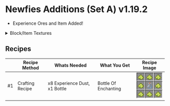 # Newfies Additions (Set A) v1.19.2

- Experience Ores and Item Added!

<details>
   <summary>Block/Item Textures</summary>
 
<details>
<summary>Experience Dust</summary>

<img src='https://raw.githubusercontent.com/Newfies/Minecraft-Mods/refs/heads/main/Newfies%20Additions/SetA/v1.19.2/imgs/experience_dust.png' style="width: 64px; height: 64px;">

</details>

<details>
<summary>Experience Ore</summary>

<img src='https://raw.githubusercontent.com/Newfies/Minecraft-Mods/refs/heads/main/Newfies%20Additions/SetA/v1.19.2/imgs/experience_ore.png' style="width: 64px; height: 64px;">

</details>

<details>
<summary>Deepslate Experience Ore</summary>

<img src='https://raw.githubusercontent.com/Newfies/Minecraft-Mods/refs/heads/main/Newfies%20Additions/SetA/v1.19.2/imgs/deepslate_experience_ore.png' style="width: 64px; height: 64px;">

</details>

</details>

## Recipes

|    | Recipe Method   | Whats Needed                  |  What You Get        | Recipe Image         |
|----|-----------------|-------------------------------|----------------------|----------------------|
| #1 | Crafting Recipe | x8 Experience Dust, x1 Bottle | Bottle Of Enchanting | ![](https://raw.githubusercontent.com/Newfies/Minecraft-Mods/refs/heads/main/Newfies%20Additions/SetA/v1.19.2/imgs/ExperienceBottle.png)